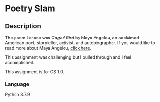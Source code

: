 # Poetry Slam
## Description
The poem I chose was <i>Caged Bird</i> by Maya Angelou, an acclaimed American poet, storyteller, activist, and autobiographer.
If you would like to read more about Maya Angelou, <a href="https://www.poetryfoundation.org/poets/maya-angelou">click here</a>.

This assignment was challenging but I pulled through and I feel accomplished.

This assignment is for CS 1.0.

### Language
Python 3.7.9
